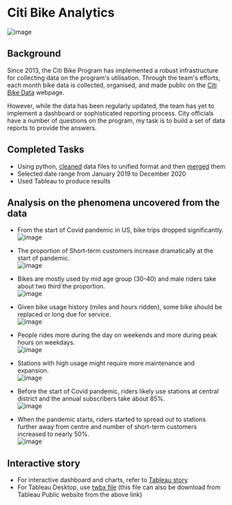# Citi Bike Analytics

![image](https://user-images.githubusercontent.com/89946428/171997177-a53345ca-2c15-4890-ac7f-9e4ac523c93f.png)

## Background

Since 2013, the Citi Bike Program has implemented a robust infrastructure for collecting data on the program's utilisation. Through the team's efforts, each month bike data is collected, organised, and made public on the [Citi Bike Data](https://www.citibikenyc.com/system-data) webpage.

However, while the data has been regularly updated, the team has yet to implement a dashboard or sophisticated reporting process. City officials have a number of questions on the program, my task is to build a set of data reports to provide the answers.

## Completed Tasks 

* Using python, [cleaned](Clean_csvfiles.ipynb) data files to unified format and then [merged](Concat_csv_files.ipynb) them 
* Selected date range from January 2019 to December 2020
* Used Tableau to produce results

## Analysis on the phenomena uncovered from the data

* From the start of Covid pandemic in US, bike trips dropped significantly. </br>
  ![image](https://user-images.githubusercontent.com/89946428/171997353-265b8d24-42d1-44f6-9866-ce0d11dbb3ab.png)</br>
* The proportion of Short-term customers increase dramatically at the start of pandemic. </br>
![image](https://user-images.githubusercontent.com/89946428/171997527-19c3d34d-1658-40b3-95be-7a764ba471a0.png) </br>
* Bikes are mostly used by mid age group (30-40) and male riders take about two third the proportion.</br>
![image](https://user-images.githubusercontent.com/89946428/171997486-91ca9181-7c51-4157-a448-e3841f11f583.png)
* Given bike usage history (miles and hours ridden), some bike should be replaced or long due for service.</br>
![image](https://user-images.githubusercontent.com/89946428/171997553-32d1e2bb-296f-454f-9f48-b2997a2e688f.png)

* People rides more during the day on weekends and more during peak hours on weekdays.</br>
![image](https://user-images.githubusercontent.com/89946428/171997580-798fddd2-3500-4662-b0ff-f32986a4a5f8.png)

* Stations with high usage might require more maintenance and expansion.</br>
![image](https://user-images.githubusercontent.com/89946428/171997632-6cc66526-8ad3-468a-b47c-f9b6d2ad0931.png)

* Before the start of Covid pandemic, riders likely use stations at central district and the annual subscribers take about 85%. </br>
![image](https://user-images.githubusercontent.com/89946428/171998014-2c99695e-fc3b-4e10-b1f1-313cba5bf28c.png)
* When the pandemic starts, riders started to spread out to stations further away from centre and number of short-term customers increased to nearly 50%.</br>
![image](https://user-images.githubusercontent.com/89946428/171998030-b21457d1-aba8-4589-a364-67a88811ee69.png)


## Interactive story

* For interactive dashboard and charts, refer to [Tableau story](https://public.tableau.com/app/profile/hung.quoc.nguyen/viz/CityBike_16489037050090/Story?publish=yes)
* For Tableau Desktop, use [twbx file](CityBike.twbx) (this file can also be download from Tableau Public website from the above link)
